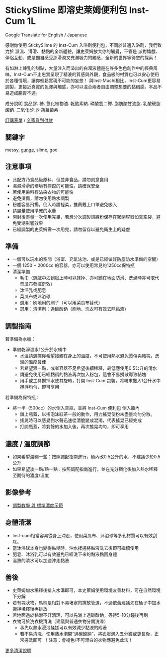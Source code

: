 StickySlime 即溶史萊姆便利包 Inst-Cum 1L
===
Google Translate for [English](https://github-com.translate.goog/mizunogin/testing/blob/master/prod_inst_cum.md?_x_tr_sl=zh-TW&_x_tr_tl=en&_x_tr_hl=zh-TW&_x_tr_pto=wapp) / [Japanese](https://github-com.translate.goog/mizunogin/testing/blob/master/prod_inst_cum.md?_x_tr_sl=zh-TW&_x_tr_tl=ja&_x_tr_hl=zh-TW&_x_tr_pto=wapp)

感謝你使用 StickySlime 的 Inst-Cum 入浴劑便利包，不同於普通入浴劑，我們致力於 濕濕、滑滑、黏黏的全新體驗，讓史萊姆放大你的觸覺，不管是 派對嬉戲、伴侶互動、或是獨自感受那滑潤又充滿吸力的觸感，全新的世界等待您的探索！

有如淋上煉乳的甜點，大量注入而溢出的白濁液體是在許多色色創作中的經典風味。Inst-Cum不止忠實呈現了精液的質感與外觀，食品級的材質也可以安心使用於各種情境，讓你輕鬆實現不可能的妄想！
與Inst-Muchi相比，Inst-Cum更容易調製，更接近真實的色澤與觸感，亦可以混合兩者自由調整想要的黏稠感。本品不易造成腸胃不適。

成分說明
食品膠. 糖. 氫化植物油. 乾酪素納. 磷酸氫二鉀. 脂肪酸甘油脂. 乳酸硬脂酸鈉. 二氧化矽. β-胡蘿蔔素

[訂購表單](https://forms.gle/Z32i8WMWXdbzqyUWA) / [全家貨到付款](https://famistore.famiport.com.tw/287273/index.php?action=fmall_10755895)

關鍵字
---
messy, [gunge](https://en.m.wikipedia.org/wiki/Gunge), slime, goo

注意事項
---
* 此配方乃食品級原料，但並非食品，請勿刻意食用
* 濕濕滑滑的環境有摔跤的可能性，請確保安全
* 若使用染料有沾染衣物的可能性
* 避免燙傷，請勿使用熱水調製
* 粉塵容易飛揚，倒入時請輕柔，推薦戴上口罩避免吸入
* 請盡量使用準確的水量
* 開封後盡量一次使用完畢，若想分次調製請將粉保存在密閉容器如真空袋，避免受潮影響效果
* 已經調製的史萊姆需一次用完，請勿留存以避免衛生上的疑慮

準備
---
* 一個可以玩水的空間（浴室、充氣泳池、或是已經做好防塵防水準備的空間）
* 一個 1250 ~ 2000cc 的容器，亦可以使用常見的1250cc保特瓶
* 清潔準備
  * 毛巾（遊戲中沾到臉上時可以抹掉、亦可鋪在地面防滑、洗澡時亦可取代菜瓜布發揮奇效）
  * 沐浴乳或肥皂
  * 菜瓜布或沐浴球
  * 選用：刷地用的刷子（可以用菜瓜布替代）
  * 選用：清潔劑：過碳酸鈉（刷地、洗衣可有效去除黏液）

調製指南
---
若準備為水桶：
* 準備乾淨溫水1公升於水桶中
  * 水溫請選擇你希望接觸在身上的溫度，不可使用熱水避免燙傷與結塊，洗澡的溫度最佳
  * 若希望濃一點，或者容器不足希望後續稀釋，最低應使用0.5公升的清水
  * 請避免使用已經黏稠的黏液再次加入粉包，這會不易攪散導致結塊
  * 用手或工具攪拌水使其旋轉，打開 Inst-Cum 包裝，將粉末撒入1公升水中攪拌均勻，即可享用

若準備為保特瓶：
* 將一半（500cc）的水倒入空瓶，並將 Inst-Cum 便利包 倒入瓶內
  * 鎖上瓶蓋，以搖泡沫紅茶一般的動作，用力搖晃使粉末盡量均勻分散。
  * 搖晃時可以感覺到水聲迅速從清脆變成混濁，代表搖晃已經完成
  * 打開瓶蓋，將剩餘的水加入後，再次搖晃均勻，即可享用


濃度 / 溫度調節
---
* 如果希望濃稠一些：按照調配指南進行，桶內改0.5公升的水，不建議少於0.5公升
* 如果希望淡一點/熱一點：按照調配指南進行，並在充分稠化後加入熱水稀釋至期待的濃度/溫度

影像參考
---
* [調製教學 與 標準濃度示範](https://www.youtube.com/watch?v=ABRzNcCkIrY)


身體清潔
---
* Inst-cum相當容易從身上沖走，使用菜瓜布、沐浴球等多孔材質可以有效刮除。
* 當沐浴球本身也變得黏糊時，沖水揉搓將黏液洗去後即可繼續使用
* 肥皂、沐浴乳可以有效避免已經洗下來的黏液黏回身體
* 溫熱的清水可以加速沖走黏液

善後
---
* 史萊姆加水稀釋後排入水溝即可，本史萊姆使用環境友善材料，可在自然環境下分解
* 若有塊狀物，馬桶是相對不易堵塞的排放管道，不過依舊建議先在桶子中加水攪拌稀釋後再排放
* 若地面過於黏滑不好清理，可以先灑上過碳酸鈉，等待5-10分鐘後再刷
* 衣物可於洗衣機清洗（建議與普通衣物分開洗滌）
  * 事先以熱水浸泡揉搓可以有效減少黏液的附著
  * 若不易清洗，使用熱水泡開“過碳酸鈉”，將衣服泡入五分鐘或更長後，正常搓洗即可  ！注意：會褪色/不可漂白的衣物應避免此法！

[更多清潔說明](slime_cleaning.md)


